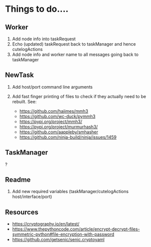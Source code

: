 # Things to do....

## Worker

1. Add node info into taskRequest
2. Echo (updated) taskRequest back to taskManager and hence cutelogActions
3. Add node info and worker name to all messages going back to taskManager

## NewTask

1. Add host/port command line arguments

2. Add fast finger printing of files to check if they actually need to be
   rebuilt. See:

   - https://github.com/hajimes/mmh3
   - https://github.com/wc-duck/pymmh3
   - https://pypi.org/project/mmh3/
   - https://pypi.org/project/murmurhash3/
   - https://github.com/aappleby/smhasher
   - https://github.com/ninja-build/ninja/issues/1459

## TaskManager

?

## Readme

1. Add new required variables (taskManager/cutelogActions
   host/interface/port)

## Resources

- https://cryptography.io/en/latest/
- https://www.thepythoncode.com/article/encrypt-decrypt-files-symmetric-python#file-encryption-with-password
- https://github.com/getsenic/senic.cryptoyaml
